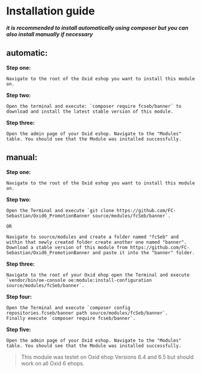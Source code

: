 # Installation guide

***it is recommended to install automatically using composer but you can also install manually if necessary***

## automatic:

**Step one:**
 
	Navigate to the root of the Oxid eshop you want to install this module on.
	
**Step two:**

	Open the terminal and execute: `composer require fcseb/banner` to download and install the latest stable version of this module.
	
**Step three:**

	Open the admin page of your Oxid eshop. Navigate to the "Modules" table. You should see that the Module was installed successfully.
	
## manual:

**Step one:**

	Navigate to the root of the Oxid eshop you want to install this module on.
	
**Step two:**

	Open the Terminal and execute `git clone https://github.com/FC-Sebastian/Oxid6_PromotionBanner source/modules/fcSeb/banner`.
	
	OR
	
	Navigate to source/modules and create a folder named "fcSeb" and within that newly created folder create another one named "banner".
	Download a stable version of this module from https://github.com/FC-Sebastian/Oxid6_PromotionBanner and paste it into the "banner" folder.
	
**Step three:**

	Navigate to the root of your Oxid ehop open the Terminal and execute `vendor/bin/oe-console oe:module:install-configuration source/modules/fcSeb/banner`.
	
**Step four:**

	Open the Terminal and execute `composer config repositories.fcseb/banner path source/modules/fcSeb/banner`.
	Finally execute `composer require fcseb/banner`.
	
**Step five:**

	Open the admin page of your Oxid eshop. Navigate to the "Modules" table. You should see that the Module was installed successfully.

>This module was testet on Oxid ehop Versions 6.4 and 6.5 but should work on all Oxid 6 ehops.